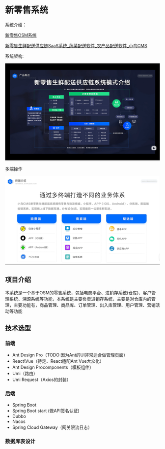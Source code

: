 # 新零售系统

系统介绍：

[新零售OSM系统](https://www.bilibili.com/video/BV197411V7dB/?spm_id_from=333.337.search-card.all.click&vd_source=7cbedfe7fba74d1f33ba0be855f9cb79)

[新零售生鲜配送供应链SaaS系统_蔬菜配送软件_农产品配送软件_小鸟CMS](https://www.bilibili.com/video/BV1Y94y117eb/?spm_id_from=333.880.my_history.page.click&vd_source=7cbedfe7fba74d1f33ba0be855f9cb79)

系统架构:

![](\README.assets\L{KE$%4YIQ25}MU[CW4E[G.png)

多端操作

![](\README.assets\image-20240514234328141-17157014436881.png)

## 项目介绍

 本系统是一个基于OSM的零售系统，包括电商平台、进销存系统(仓库)、客户管理系统、溯源系统等功能，本系统是主要负责进销存系统，主要是对仓库内的管理，主要功能有，商品管理、商品库、订单管理、出入库管理、用户管理、营销活动等功能

## 技术选型

### 前端

- Ant Design Pro（TODO 因为Ant的UI非常适合做管理页面）
- React\Vue（待定、React适配Ant Vue大众化）
- Ant Design Procomponents（模板组件）
- Umi（路由）
- Umi Request（Axios的封装）

### 后端

- Spring Boot
- Spring Boot start (做API签名认证)
- Dubbo
- Nacos
- Spring Cloud Gateway（网关限流日志）

### 数据库表设计

